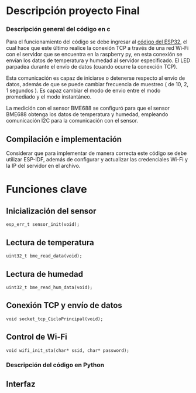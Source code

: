 <h1>Descripción proyecto Final</h1>

### Descripción general del código en c
Para el funcionamiento del código se debe ingresar al [código del ESP32](https://github.com/proyectostic3/TareasG4Tic3/tree/main/Tarea%202/TIC3ProyectoFinal/main), el cual hace que este último realice la conexión TCP a través de una red Wi-Fi con el servidor que se encuentra en la raspberry py, en esta conexión se envían los datos de temperatura y humedad al servidor especificado. El LED parpadea durante el envío de datos (cuando ocurre la conexción TCP).

Esta comunicación es capaz de iniciarse o detenerse respecto al envio de datos, además de que se puede cambiar frecuencia de muestreo ( de 10, 2, 1 segundos ). Es capaz cambiar el modo de envio entre el modo promediado y el modo instantáneo. 

La medición con el sensor BME688 se configuró para que el sensor BME688 obtenga los datos de temperatura y humedad, empleando comunicación I2C para la comunicación con el sensor.

## Compilación e implementación

Considerar que para implementar de manera correcta este código se debe utilizar ESP-IDF, además de configurar y actualizar las credenciales Wi-Fi y la IP del servidor en el archivo.

# Funciones clave

## Inicialización del sensor

```
esp_err_t sensor_init(void);
```

## Lectura de temperatura

```
uint32_t bme_read_data(void);
```

## Lectura de humedad

```
uint32_t bme_read_hum_data(void);
```

## Conexión TCP y envío de datos

```
void socket_tcp_CicloPrincipal(void);
```

## Control de Wi-Fi

```
void wifi_init_sta(char* ssid, char* password);
```

### Descripción del código en Python

## Interfaz
